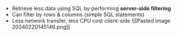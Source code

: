 - Retrieve less data using SQL by performing **server-side filtering**
- Can filter by rows & columns (simple SQL statements)
- Less network transfer, less CPU cost client-side
![[Pasted image 20240220145146.png]]